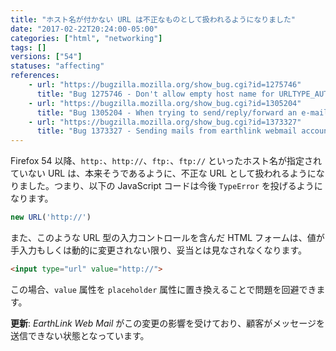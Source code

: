 ```yaml
---
title: "ホスト名が付かない URL は不正なものとして扱われるようになりました"
date: "2017-02-22T20:24:00-05:00"
categories: ["html", "networking"]
tags: []
versions: ["54"]
statuses: "affecting"
references:
    - url: "https://bugzilla.mozilla.org/show_bug.cgi?id=1275746"
      title: "Bug 1275746 - Don't allow empty host name for URLTYPE_AUTHORITY URLs"
    - url: "https://bugzilla.mozilla.org/show_bug.cgi?id=1305204"
      title: "Bug 1305204 - When trying to send/reply/forward an e-mail on webmail.earthlink.net I get a message \"Please enter a URL\""
    - url: "https://bugzilla.mozilla.org/show_bug.cgi?id=1373327"
      title: "Bug 1373327 - Sending mails from earthlink webmail account stopped working in Firefox 54"
---
```

Firefox 54 以降、`http:`、`http://`、`ftp:`、`ftp://` といったホスト名が指定されていない URL は、本来そうであるように、不正な URL として扱われるようになりました。つまり、以下の JavaScript コードは今後 `TypeError` を投げるようになります。

```js
new URL('http://')
```

また、このような URL 型の入力コントロールを含んだ HTML フォームは、値が手入力もしくは動的に変更されない限り、妥当とは見なされなくなります。

```html
<input type="url" value="http://">
```

この場合、`value` 属性を `placeholder` 属性に置き換えることで問題を回避できます。

**更新**: *EarthLink Web Mail* がこの変更の影響を受けており、顧客がメッセージを送信できない状態となっています。
